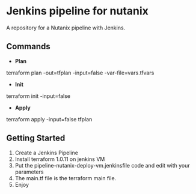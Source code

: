 # Jenkins pipeline for nutanix

A repository for a Nutanix pipeline with Jenkins. 

## Commands

* **Plan**

terraform plan -out=tfplan -input=false -var-file=vars.tfvars

* **Init**

terraform init -input=false

* **Apply**

terraform apply -input=false tfplan

## Getting Started
  1. Create a Jenkins Pipeline
  2. Install terraform 1.0.11 on jenkins VM
  3. Put the pipeline-nutanix-deploy-vm.jenkinsfile code and edit with your parameters
  4. The main.tf file is the terraform main file.
  5. Enjoy 
